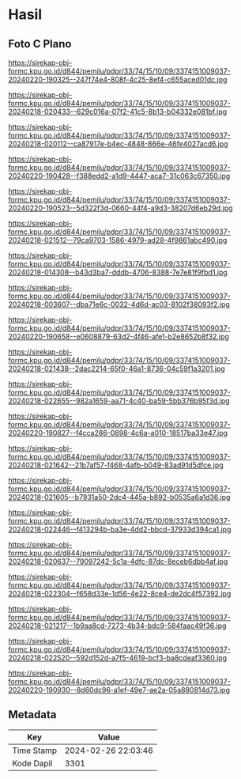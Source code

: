 # Hasil

## Foto C Plano

https://sirekap-obj-formc.kpu.go.id/d844/pemilu/pdpr/33/74/15/10/09/3374151009037-20240220-190325--247f74e4-808f-4c25-8ef4-c655aced01dc.jpg

https://sirekap-obj-formc.kpu.go.id/d844/pemilu/pdpr/33/74/15/10/09/3374151009037-20240218-020433--629c016a-07f2-41c5-8b13-b04332e081bf.jpg

https://sirekap-obj-formc.kpu.go.id/d844/pemilu/pdpr/33/74/15/10/09/3374151009037-20240218-020112--ca87917e-b4ec-4848-866e-46fe4027acd6.jpg

https://sirekap-obj-formc.kpu.go.id/d844/pemilu/pdpr/33/74/15/10/09/3374151009037-20240220-190428--f388edd2-a1d9-4447-aca7-31c063c67350.jpg

https://sirekap-obj-formc.kpu.go.id/d844/pemilu/pdpr/33/74/15/10/09/3374151009037-20240220-190523--5d322f3d-0660-44f4-a9d3-38207d6eb29d.jpg

https://sirekap-obj-formc.kpu.go.id/d844/pemilu/pdpr/33/74/15/10/09/3374151009037-20240218-021512--79ca9703-1586-4979-ad28-4f9861abc490.jpg

https://sirekap-obj-formc.kpu.go.id/d844/pemilu/pdpr/33/74/15/10/09/3374151009037-20240218-014308--b43d3ba7-dddb-4706-8388-7e7e81f9fbd1.jpg

https://sirekap-obj-formc.kpu.go.id/d844/pemilu/pdpr/33/74/15/10/09/3374151009037-20240218-003607--dba71e6c-0032-4d6d-ac03-8102f38093f2.jpg

https://sirekap-obj-formc.kpu.go.id/d844/pemilu/pdpr/33/74/15/10/09/3374151009037-20240220-190658--e0608879-63d2-4f46-afe1-b2e8652b8f32.jpg

https://sirekap-obj-formc.kpu.go.id/d844/pemilu/pdpr/33/74/15/10/09/3374151009037-20240218-021438--2dac2214-65f0-46a1-8736-04c59f1a3201.jpg

https://sirekap-obj-formc.kpu.go.id/d844/pemilu/pdpr/33/74/15/10/09/3374151009037-20240218-022655--982a1659-aa71-4c40-ba59-5bb376b95f3d.jpg

https://sirekap-obj-formc.kpu.go.id/d844/pemilu/pdpr/33/74/15/10/09/3374151009037-20240220-190827--f4cca286-0898-4c6a-a010-18517ba33e47.jpg

https://sirekap-obj-formc.kpu.go.id/d844/pemilu/pdpr/33/74/15/10/09/3374151009037-20240218-021642--21b7af57-f468-4afb-b049-83ad91d5dfce.jpg

https://sirekap-obj-formc.kpu.go.id/d844/pemilu/pdpr/33/74/15/10/09/3374151009037-20240218-021605--b7931a50-2dc4-445a-b892-b0535a6a1d36.jpg

https://sirekap-obj-formc.kpu.go.id/d844/pemilu/pdpr/33/74/15/10/09/3374151009037-20240218-022446--f413294b-ba3e-4dd2-bbcd-37933d394ca1.jpg

https://sirekap-obj-formc.kpu.go.id/d844/pemilu/pdpr/33/74/15/10/09/3374151009037-20240218-020637--79097242-5c1a-4dfc-87dc-8eceb6dbb4af.jpg

https://sirekap-obj-formc.kpu.go.id/d844/pemilu/pdpr/33/74/15/10/09/3374151009037-20240218-022304--f658d33e-1d56-4e22-8ce4-de2dc4f57392.jpg

https://sirekap-obj-formc.kpu.go.id/d844/pemilu/pdpr/33/74/15/10/09/3374151009037-20240218-021217--1b9aa8cd-7273-4b34-bdc9-584faac49f36.jpg

https://sirekap-obj-formc.kpu.go.id/d844/pemilu/pdpr/33/74/15/10/09/3374151009037-20240218-022520--592d152d-a7f5-4619-bcf3-ba8cdeaf3360.jpg

https://sirekap-obj-formc.kpu.go.id/d844/pemilu/pdpr/33/74/15/10/09/3374151009037-20240220-190930--8d60dc96-a1ef-49e7-ae2a-05a880814d73.jpg


## Metadata

| Key        | Value               |
| ---------- | ------------------- |
| Time Stamp | 2024-02-26 22:03:46 |
| Kode Dapil | 3301                |




